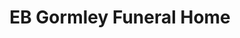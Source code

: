 ---
title: "EB Gormley Funeral Home"
url: /phoenicia/eb-gormley-funeral-home/
shop: funeral directors
---